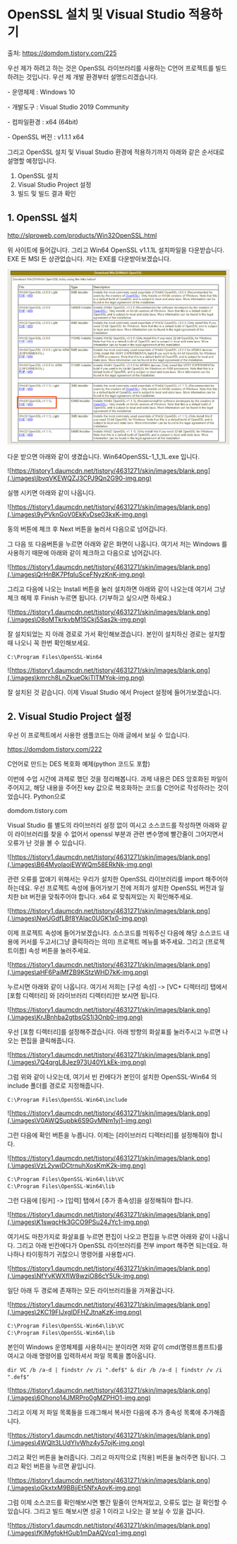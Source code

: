 # OpenSSL 설치 및 Visual Studio 적용하기

출처: https://domdom.tistory.com/225



우선 제가 하려고 하는 것은 OpenSSL 라이브러리를 사용하는 C언어 프로젝트를 빌드하려는 것입니다. 우선 제 개발 환경부터 설명드리겠습니다.

 

\- 운영체제 : Windows 10

\- 개발도구 : Visual Studio 2019 Community

\- 컴파일환경 : x64 (64bit)

\- OpenSSL 버전 : v1.1.1 x64

 

그리고 OpenSSL 설치 및 Visual Studio 환경에 적용하기까지 아래와 같은 순서대로 설명할 예정입니다.

 

1. OpenSSL 설치
2. Visual Studio Project 설정
3. 빌드 및 빌드 결과 확인

 

## 1. OpenSSL 설치

http://slproweb.com/products/Win32OpenSSL.html



위 사이트에 들어갑니다. 그리고 Win64 OpenSSL v1.1.1L 설치파일을 다운받습니다. EXE 든 MSI 든 상관없습니다. 저는 EXE를 다운받아보겠습니다.



![Pn1DdLMVvIlusiWOMy4pf1-img.png](.\images\Pn1DdLMVvIlusiWOMy4pf1-img.png)



다운 받으면 아래와 같이 생겼습니다. Win64OpenSSL-1_1_1L.exe 입니다.



![https://tistory1.daumcdn.net/tistory/4631271/skin/images/blank.png](.\images\lbvqVKEWQZJ3CPJ9Qn2G90-img.png)



실행 시키면 아래와 같이 나옵니다.



![https://tistory1.daumcdn.net/tistory/4631271/skin/images/blank.png](.\images\9yPVknGoV0EkKvDse03kxK-img.png)



동의 버튼에 체크 후 Next 버튼을 눌러서 다음으로 넘어갑니다.

그 다음 또 다음버튼을 누르면 아래와 같은 화면이 나옵니다. 여기서 저는 Windows 를 사용하기 때문에 아래와 같이 체크하고 다음으로 넘어갑니다.



![https://tistory1.daumcdn.net/tistory/4631271/skin/images/blank.png](.\images\QrHnBK7PfqIuSceFNyzKnK-img.png)



그리고 다음에 나오는 Install 버튼을 눌러 설치하면 아래와 같이 나오는데 여기서 그냥 체크 해제 후 Finish 누르면 됩니다. (기부하고 싶으시면 하세요.)



![https://tistory1.daumcdn.net/tistory/4631271/skin/images/blank.png](.\images\O8oMTkrkvbM1SCkj5Sas2k-img.png)



잘 설치되었는 지 아래 경로로 가서 확인해보겠습니다. 본인이 설치하신 경로는 설치할 때 나오니 꼭 한번 확인해보세요.

```
C:\Program Files\OpenSSL-Win64
```



![https://tistory1.daumcdn.net/tistory/4631271/skin/images/blank.png](.\images\kmrch8LnZkueOkiTlTMYok-img.png)



잘 설치된 것 같습니다. 이제 Visual Studio 에서 Project 설정에 들어가보겠습니다.

 

## 2. Visual Studio Project 설정

우선 이 프로젝트에서 사용한 샘플코드는 아래 글에서 보실 수 있습니다.

https://domdom.tistory.com/222

 

C언어로 만드는 DES 복호화 예제(python 코드도 포함)

이번에 수업 시간에 과제로 했던 것을 정리해봅니다. 과제 내용은 DES 암호화된 파일이 주어지고, 해당 내용을 주어진 key 값으로 복호화하는 코드를 C언어로 작성하라는 것이었습니다. Python으로

domdom.tistory.com

Visual Studio 를 별도의 라이브러리 설정 없이 여시고 소스코드를 작성하면 아래와 같이 라이브러리를 찾을 수 없어서 openssl 부분과 관련 변수명에 빨간줄이 그어지면서 오류가 난 것을 볼 수 있습니다.



![https://tistory1.daumcdn.net/tistory/4631271/skin/images/blank.png](.\images\B64MyolaojEWWQm58ERkNk-img.png)



관련 오류를 없애기 위해서는 우리가 설치한 OpenSSL 라이브러리를 import 해주어야 하는데요. 우선 프로젝트 속성에 들어가보기 전에 저희가 설치한 OpenSSL 버전과 일치한 bit 버전을 맞춰주어야 합니다. x64 로 맞춰져있는 지 확인해주세요.



![https://tistory1.daumcdn.net/tistory/4631271/skin/images/blank.png](.\images\NwUGdfLBf8YAlac0UGK1x0-img.png)



이제 프로젝트 속성에 들어가보겠습니다. 소스코드를 띄워주신 다음에 해당 소스코드 내용에 커서를 두고서(그냥 클릭하라는 의미) 프로젝트 메뉴를 봐주세요. 그리고 (프로젝트이름) 속성 버튼을 눌러주세요.



![https://tistory1.daumcdn.net/tistory/4631271/skin/images/blank.png](.\images\aHF6PaiMfZB9KStzWHD7kK-img.png)



누르시면 아래와 같이 나옵니다. 여기서 저희는 [구성 속성] -> [VC+ 디렉터리] 탭에서 [포함 디렉터리] 와 [라이브러리 디렉터리]만 보시면 됩니다.



![https://tistory1.daumcdn.net/tistory/4631271/skin/images/blank.png](.\images\KrJBnhba2gtbsGS1i3Onb0-img.png)



우선 [포함 디렉터리]를 설정해주겠습니다. 아래 방향의 화살표를 눌러주시고 누르면 나오는 편집을 클릭해줍니다.



![https://tistory1.daumcdn.net/tistory/4631271/skin/images/blank.png](.\images\7Q4qrgL8Jez973U40YLkEk-img.png)



그럼 위와 같이 나오는데, 여기서 빈 칸에다가 본인이 설치한 OpenSSL-Win64 의 include 폴더를 경로로 지정해줍니다.

```
C:\Program Files\OpenSSL-Win64\include
```



![https://tistory1.daumcdn.net/tistory/4631271/skin/images/blank.png](.\images\V0AWQSupbk6S9GvMNm1yj1-img.png)



그런 다음에 확인 버튼을 누릅니다. 이제는 [라이브러리 디렉터리]를 설정해줘야 합니다.



![https://tistory1.daumcdn.net/tistory/4631271/skin/images/blank.png](.\images\VzL2ywiDCtrnuhXosKmK2k-img.png)



```
C:\Program Files\OpenSSL-Win64\lib\VC
C:\Program Files\OpenSSL-Win64\lib
```

그런 다음에 [링커] -> [입력] 탭에서 [추가 종속성]을 설정해줘야 합니다.



![https://tistory1.daumcdn.net/tistory/4631271/skin/images/blank.png](.\images\K1swqcHk3GCO9PSu24JYc1-img.png)



여기서도 마찬가지로 화살표를 누르면 편집이 나오고 편집을 누르면 아래와 같이 나옵니다. 그리고 아래 빈칸에다가 OpenSSL 라이브러리를 전부 import 해주면 되는데요. 하나하나 타이핑하기 귀찮으니 명령어를 사용합시다.



![https://tistory1.daumcdn.net/tistory/4631271/skin/images/blank.png](.\images\NfYvKWXfIW8wziO86cY5Uk-img.png)



일단 아래 두 경로에 존재하는 모든 라이브러리들을 가져올겁니다.



![https://tistory1.daumcdn.net/tistory/4631271/skin/images/blank.png](.\images\2KC19FIJxgIDFHZJtnaKzK-img.png)



```
C:\Program Files\OpenSSL-Win64\lib\VC
C:\Program Files\OpenSSL-Win64\lib
```

본인이 Windows 운영체제를 사용하시는 분이라면 저와 같이 cmd(명령프롬프트)를 여시고 아래 명령어를 입력하셔서 파일 목록을 뽑아옵니다.

```
dir VC /b /a-d | findstr /v /i ".def$" & dir /b /a-d | findstr /v /i ".def$"
```



![https://tistory1.daumcdn.net/tistory/4631271/skin/images/blank.png](.\images\6Ohono14JMRPro0gMZPHO1-img.png)



그리고 이제 저 파일 목록들을 드래그해서 복사한 다음에 추가 종속성 목록에 추가해줍니다.



![https://tistory1.daumcdn.net/tistory/4631271/skin/images/blank.png](.\images\4WQlt3LUdYlvWhz4y57ojK-img.png)



그리고 확인 버튼을 눌러줍니다. 그리고 마지막으로 [적용] 버튼을 눌러주면 됩니다. 그리고 확인 버튼을 누르면 끝입니다.



![https://tistory1.daumcdn.net/tistory/4631271/skin/images/blank.png](.\images\oGkxtxM9BBjjEt5NfxAovK-img.png)



그럼 이제 소스코드를 확인해보시면 빨간 밑줄이 안쳐져있고, 오류도 없는 걸 확인할 수 있습니다. 그리고 빌드 해보시면 성공 1 이라고 나오는 걸 보실 수 있을 겁니다.



![https://tistory1.daumcdn.net/tistory/4631271/skin/images/blank.png](.\images\fKIMgfokHGub1mDaAQVcq1-img.png)